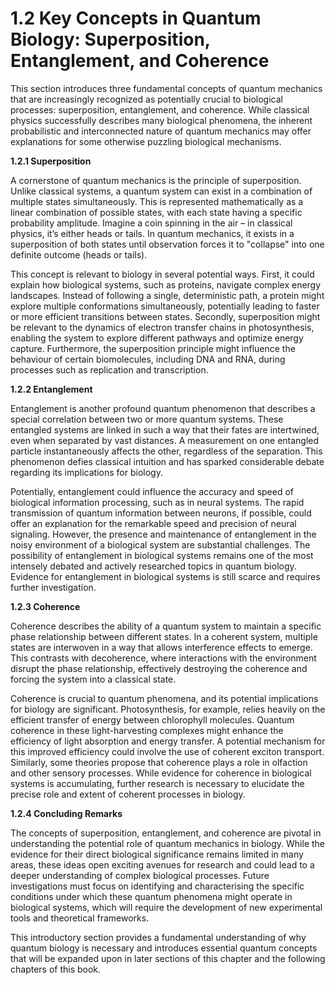 # 1.2 Key Concepts in Quantum Biology: Superposition, Entanglement, and Coherence

This section introduces three fundamental concepts of quantum mechanics that are increasingly recognized as potentially crucial to biological processes: superposition, entanglement, and coherence.  While classical physics successfully describes many biological phenomena, the inherent probabilistic and interconnected nature of quantum mechanics may offer explanations for some otherwise puzzling biological mechanisms.

**1.2.1 Superposition**

A cornerstone of quantum mechanics is the principle of superposition.  Unlike classical systems, a quantum system can exist in a combination of multiple states simultaneously.  This is represented mathematically as a linear combination of possible states, with each state having a specific probability amplitude.  Imagine a coin spinning in the air – in classical physics, it’s either heads or tails. In quantum mechanics, it exists in a superposition of both states until observation forces it to "collapse" into one definite outcome (heads or tails).

This concept is relevant to biology in several potential ways.  First, it could explain how biological systems, such as proteins, navigate complex energy landscapes.  Instead of following a single, deterministic path, a protein might explore multiple conformations simultaneously, potentially leading to faster or more efficient transitions between states.  Secondly, superposition might be relevant to the dynamics of electron transfer chains in photosynthesis, enabling the system to explore different pathways and optimize energy capture.  Furthermore, the superposition principle might influence the behaviour of certain biomolecules, including DNA and RNA, during processes such as replication and transcription.

**1.2.2 Entanglement**

Entanglement is another profound quantum phenomenon that describes a special correlation between two or more quantum systems.  These entangled systems are linked in such a way that their fates are intertwined, even when separated by vast distances.  A measurement on one entangled particle instantaneously affects the other, regardless of the separation. This phenomenon defies classical intuition and has sparked considerable debate regarding its implications for biology.

Potentially, entanglement could influence the accuracy and speed of biological information processing, such as in neural systems.  The rapid transmission of quantum information between neurons, if possible, could offer an explanation for the remarkable speed and precision of neural signaling.  However, the presence and maintenance of entanglement in the noisy environment of a biological system are substantial challenges. The possibility of entanglement in biological systems remains one of the most intensely debated and actively researched topics in quantum biology.  Evidence for entanglement in biological systems is still scarce and requires further investigation.

**1.2.3 Coherence**

Coherence describes the ability of a quantum system to maintain a specific phase relationship between different states.  In a coherent system, multiple states are interwoven in a way that allows interference effects to emerge.  This contrasts with decoherence, where interactions with the environment disrupt the phase relationship, effectively destroying the coherence and forcing the system into a classical state.

Coherence is crucial to quantum phenomena, and its potential implications for biology are significant.  Photosynthesis, for example, relies heavily on the efficient transfer of energy between chlorophyll molecules.  Quantum coherence in these light-harvesting complexes might enhance the efficiency of light absorption and energy transfer.  A potential mechanism for this improved efficiency could involve the use of coherent exciton transport.  Similarly, some theories propose that coherence plays a role in olfaction and other sensory processes.  While evidence for coherence in biological systems is accumulating, further research is necessary to elucidate the precise role and extent of coherent processes in biology.

**1.2.4 Concluding Remarks**

The concepts of superposition, entanglement, and coherence are pivotal in understanding the potential role of quantum mechanics in biology.  While the evidence for their direct biological significance remains limited in many areas, these ideas open exciting avenues for research and could lead to a deeper understanding of complex biological processes.  Future investigations must focus on identifying and characterising the specific conditions under which these quantum phenomena might operate in biological systems, which will require the development of new experimental tools and theoretical frameworks.

This introductory section provides a fundamental understanding of why quantum biology is necessary and introduces essential quantum concepts that will be expanded upon in later sections of this chapter and the following chapters of this book.